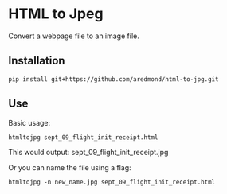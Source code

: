# HTML to Jpeg

Convert a webpage file to an image file.


## Installation

```
pip install git+https://github.com/aredmond/html-to-jpg.git
```

## Use

Basic usage:  
```
htmltojpg sept_09_flight_init_receipt.html
```
This would output: sept_09_flight_init_receipt.jpg  

Or you can name the file using a flag:  
```
htmltojpg -n new_name.jpg sept_09_flight_init_receipt.html
```